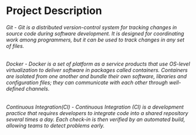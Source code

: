 # Project Description

###### Git - Git is a distributed version-control system for tracking changes in source code during software development. It is designed for coordinating work among programmers, but it can be used to track changes in any set of files. 


###### Docker - Docker is a set of platform as a service products that use OS-level virtualization to deliver software in packages called containers. Containers are isolated from one another and bundle their own software, libraries and configuration files; they can communicate with each other through well-defined channels.

###### Continuous Integration(CI) - Continuous Integration (CI) is a development practice that requires developers to integrate code into a shared repository several times a day. Each check-in is then verified by an automated build, allowing teams to detect problems early.
